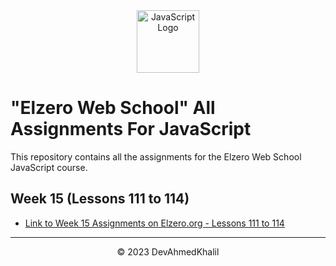 <div align="center">
  <img src="https://upload.wikimedia.org/wikipedia/commons/6/6a/JavaScript-logo.png" alt="JavaScript Logo" width="100" height="100">
</div>

# "Elzero Web School" All Assignments For JavaScript

This repository contains all the assignments for the Elzero Web School JavaScript course.


## Week 15 (Lessons 111 to 114)

- [Link to Week 15 Assignments on Elzero.org - Lessons 111 to 114](https://elzero.org/javascript-bootcamp-assignments-lesson-from-111-to-114/)

---
<div align="center">
  &copy; 2023 DevAhmedKhalil
</div>
